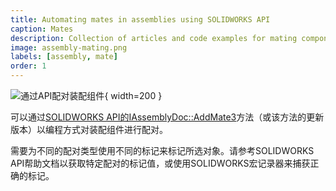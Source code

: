 ```yaml
---
title: Automating mates in assemblies using SOLIDWORKS API
caption: Mates
description: Collection of articles and code examples for mating components in the assembly
image: assembly-mating.png
labels: [assembly, mate]
order: 1
---
```

![通过API配对装配组件](assembly-mating.png){ width=200 }

可以通过[SOLIDWORKS API的IAssemblyDoc::AddMate3](https://help.solidworks.com/2012/english/api/sldworksapi/SOLIDWORKS.Interop.sldworks~SOLIDWORKS.Interop.sldworks.IAssemblyDoc~AddMate3.html)方法（或该方法的更新版本）以编程方式对装配组件进行配对。

需要为不同的配对类型使用不同的标记来标记所选对象。请参考SOLIDWORKS API帮助文档以获取特定配对的标记值，或使用SOLIDWORKS宏记录器来捕获正确的标记。